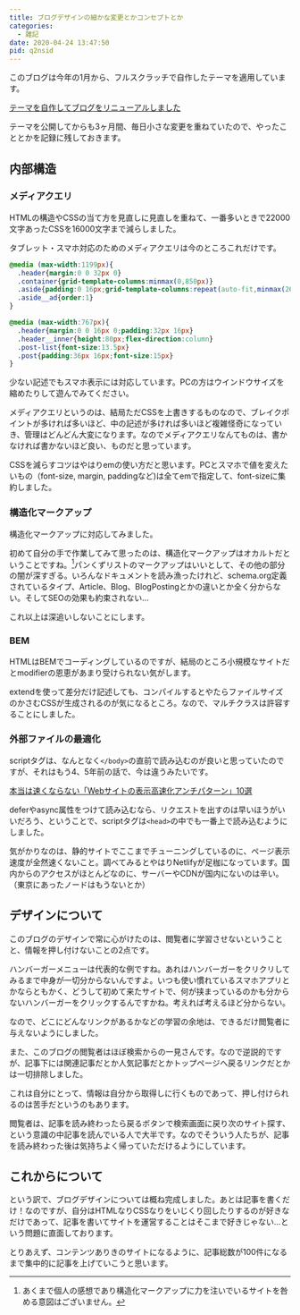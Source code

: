 ```yaml
---
title: ブログデザインの細かな変更とかコンセプトとか
categories:
  - 雑記
date: 2020-04-24 13:47:50
pid: q2nsid
---
```


このブログは今年の1月から、フルスクラッチで自作したテーマを適用しています。

[テーマを自作してブログをリニューアルしました](/post/s6osbrt5i3/)

テーマを公開してからも3ヶ月間、毎日小さな変更を重ねていたので、やったこととかを記録に残しておきます。

## 内部構造

### メディアクエリ

HTMLの構造やCSSの当て方を見直しに見直しを重ねて、一番多いときで22000文字あったCSSを16000文字まで減らしました。

タブレット・スマホ対応のためのメディアクエリは今のところこれだけです。

```css
@media (max-width:1199px){
  .header{margin:0 0 32px 0}
  .container{grid-template-columns:minmax(0,850px)}
  .aside{padding:0 16px;grid-template-columns:repeat(auto-fit,minmax(260px,1fr));gap:50px}
  .aside__ad{order:1}
}

@media (max-width:767px){
  .header{margin:0 0 16px 0;padding:32px 16px}
  .header__inner{height:80px;flex-direction:column}
  .post-list{font-size:13.5px}
  .post{padding:36px 16px;font-size:15px}
}
```

少ない記述でもスマホ表示には対応しています。PCの方はウインドウサイズを縮めたりして遊んでみてください。

メディアクエリというのは、結局ただCSSを上書きするものなので、ブレイクポイントが多ければ多いほど、中の記述が多ければ多いほど複雑怪奇になっていき、管理はどんどん大変になります。なのでメディアクエリなんてものは、書かなければ書かないほど良い、ものだと思っています。

CSSを減らすコツはやはりemの使い方だと思います。PCとスマホで値を変えたいもの（font-size, margin, paddingなど)は全てemで指定して、font-sizeに集約しました。


### 構造化マークアップ

構造化マークアップに対応してみました。

初めて自分の手で作業してみて思ったのは、構造化マークアップはオカルトだということですね。[^1]パンくずリストのマークアップはいいとして、その他の部分の闇が深すぎる。いろんなドキュメントを読み漁ったけれど、schema.org定義されているタイプ、Article、Blog、BlogPostingとかの違いとか全く分からない。そしてSEOの効果も約束されない...

これ以上は深追いしないことにします。


### BEM

HTMLはBEMでコーディングしているのですが、結局のところ小規模なサイトだとmodifierの恩恵があまり受けられない気がします。

extendを使って差分だけ記述しても、コンパイルするとやたらファイルサイズのかさむCSSが生成されるのが気になるところ。なので、マルチクラスは許容することにしました。

### 外部ファイルの最適化

scriptタグは、なんとなく`</body>`の直前で読み込むのが良いと思っていたのですが、それはもう4、5年前の話で、今は違うみたいです。

[本当は速くならない「Webサイトの表示高速化アンチパターン」10選](https://note.com/rdlabo/n/n8731adda8b57#FVzY3)

deferやasync属性をつけて読み込むなら、リクエストを出すのは早いほうがいいだろう、ということで、scriptタグは`<head>`の中でも一番上で読み込むようにしました。

気がかりなのは、静的サイトでここまでチューニングしているのに、ページ表示速度が全然速くないこと。調べてみるとやはりNetlifyが足枷になっています。国内からのアクセスがほとんどなのに、サーバーやCDNが国内にないのは辛い。（東京にあったノードはもうないとか）


## デザインについて

このブログのデザインで常に心がけたのは、閲覧者に学習させないということと、情報を押し付けないことの2点です。

ハンバーガーメニューは代表的な例ですね。あれはハンバーガーをクリクリしてみるまで中身が一切分からないんですよ。いつも使い慣れているスマホアプリとかならともかく、どうして初めて来たサイトで、何が挟まっているのかも分からないハンバーガーをクリックするんですかね。考えれば考えるほど分からない。

なので、どこにどんなリンクがあるかなどの学習の余地は、できるだけ閲覧者に与えないようにしました。

また、このブログの閲覧者はほぼ検索からの一見さんです。なので逆説的ですが、記事下には関連記事だとか人気記事だとかトップページへ戻るリンクだとかは一切排除しました。

これは自分にとって、情報は自分から取得しに行くものであって、押し付けられるのは苦手だというのもあります。

閲覧者は、記事を読み終わったら戻るボタンで検索画面に戻り次のサイト探す、という意識の中記事を読んでいる人で大半です。なのでそういう人たちが、記事を読み終わった後は気持ちよく帰っていただけるようにしています。


## これからについて

という訳で、ブログデザインについては概ね完成しました。あとは記事を書くだけ！なのですが、自分はHTMLなりCSSなりをいじくり回したりするのが好きなだけであって、記事を書いてサイトを運営することはそこまで好きじゃない...という問題に直面しております。

とりあえず、コンテンツありきのサイトになるように、記事総数が100件になるまで集中的に記事を上げていこうと思います。

[^1]: あくまで個人の感想であり構造化マークアップに力を注いでいるサイトを咎める意図はございません。
